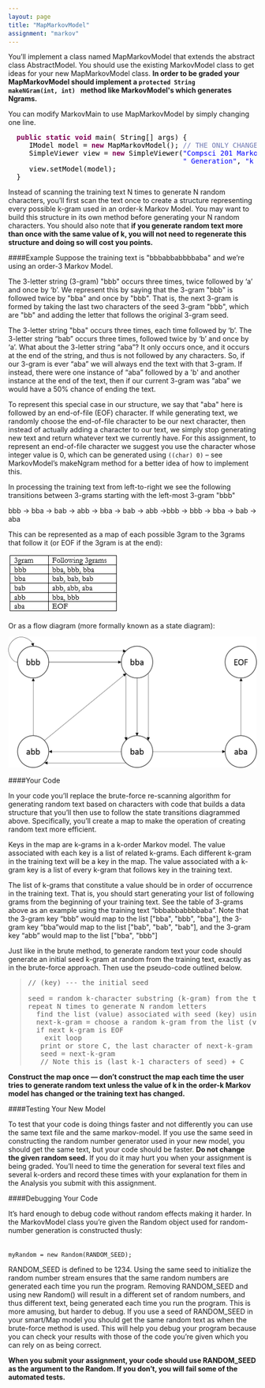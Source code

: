 ```yaml
---
layout: page
title: "MapMarkovModel"
assignment: "markov"
---
```


You’ll implement a class named MapMarkovModel that extends the abstract class AbstractModel. You should use the existing MarkovModel class to get ideas for your new MapMarkovModel class. <b>In order to be graded your MapMarkovModel should implement a <code>protected String makeNGram(int, int) </code> method like MarkovModel's which generates Ngrams.</b>

You can modify MarkovMain to use MapMarkovModel by simply changing one line. 

<pre><tt><font color="#000000">  </font><b><font color="#7f0055">public</font></b><font color="#000000"> </font><b><font color="#7f0055">static</font></b><font color="#000000"> </font><b><font color="#7f0055">void</font></b><font color="#000000"> </font><font color="#000000">main</font><font color="#000000">(</font> <font color="#000000">String</font><font color="#000000">[]</font><font color="#000000"> args</font><font color="#000000">)</font><font color="#000000"> </font><font color="#000000">{</font>
<font color="#000000">     </font><font color="#000000">IModel</font><font color="#000000"> model </font><font color="#000000">=</font><font color="#000000"> </font><b><font color="#7f0055">new</font></b><font color="#000000"> </font><font color="#000000">MapMarkovModel</font><font color="#000000">();</font><font color="#000000"> </font><font color="#717ab3">// THE ONLY CHANGE</font>
<font color="#000000">     </font><font color="#000000">SimpleViewer</font><font color="#000000"> view </font><font color="#000000">=</font><font color="#000000"> </font><b><font color="#7f0055">new</font></b><font color="#000000"> </font><font color="#000000">SimpleViewer</font><font color="#000000">(</font><font color="#0000ff">"Compsci 201 Markovian Text"</font><font color="#000000"> </font><font color="#000000">+</font>
<font color="#000000">                                          </font><font color="#0000ff">" Generation"</font><font color="#000000">,</font><font color="#000000"> </font><font color="#0000ff">"k count&gt;"</font><font color="#000000">);</font>
<font color="#000000">     view</font><font color="#000000">.</font><font color="#000000">setModel</font><font color="#000000">(</font><font color="#000000">model</font><font color="#000000">);</font>
<font color="#000000">  </font><font color="#000000">}</font></tt></pre>

Instead of scanning the training text N times to generate N random characters, you’ll first scan the text once to create a structure representing every possible k-gram used in an order-k Markov Model. You may want to build this structure in its own method before generating your N random characters. You should also note that <b>if you generate random text more than once with the same value of k, you will not need to regenerate this structure and doing so will cost you points.</b>

####Example
Suppose the training text is "bbbabbabbbbaba" and we’re using an order-3 Markov Model. 

The 3-letter string (3-gram) "bbb" occurs three times, twice followed by ‘a’ and once by ‘b’. We represent this by saying that the 3-gram "bbb" is followed twice by "bba" and once by "bbb". That is, the next 3-gram is formed by taking the last two characters of the seed 3-gram "bbb", which are "bb" and adding the letter that follows the original 3-gram seed. 

The 3-letter string "bba" occurs three times, each time followed by ‘b’. The 3-letter string “bab” occurs three times, followed twice by ‘b’ and once by ‘a’. What about the 3-letter string “aba”? It only occurs once, and it occurs at the end of the string, and thus is not followed by any characters. So, if our 3-gram is ever “aba” we will always end the text with that 3-gram. If instead, there were one instance of “aba” followed by a 'b' and another instance at the end of the text, then if our current 3-gram was “aba” we would have a 50% chance of ending the text. 

To represent this special case in our structure, we say that "aba" here is followed by an end-of-file (EOF) character. If while generating text, we randomly choose the end-of-file character to be our next character, then instead of actually adding a character to our text, we simply stop generating new text and return whatever text we currently have. For this assignment, to represent an end-of-file character we suggest you use the character whose integer value is 0, which can be generated using <code>((char) 0)</code> – see MarkovModel’s makeNgram method for a better idea of how to implement this.

In processing the training text from left-to-right we see the following transitions between 3-grams starting with the left-most 3-gram "bbb"

bbb -> bba -> bab -> abb -> bba -> bab -> abb ->bbb -> bbb -> bba -> bab -> aba

This can be represented as a map of each possible 3gram to the 3grams that follow it (or EOF if the 3gram is at the end): 

<img src="img/abmap_example.png" alt="3gram table">

Or as a flow diagram (more formally known as a state diagram):

<img src="img/abgraph_example.png" alt="3gram state diagram" style="width:520px;height:265px">

####Your Code

In your code you’ll replace the brute-force re-scanning algorithm for generating random text based on characters with code that builds a data structure that you’ll then use to follow the state transitions diagrammed above. Specifically, you’ll create a map to make the operation of creating random text more efficient. 

Keys in the map are k-grams in a k-order Markov model. The value associated with each key is a list of related k-grams. Each different k-gram in the training text will be a key in the map. The value associated with a k-gram key is a list of every k-gram that follows key in the training text. 

The list of k-grams that constitute a value should be in order of occurrence in the training text. That is, you should start generating your list of following grams from the beginning of your training text. See the table of 3-grams above as an example using the training text “bbbabbabbbbaba”. Note that the 3-gram key “bbb” would map to the list ["bba", "bbb", "bba"], the 3-gram key “bba”would map to the list ["bab", "bab", "bab"], and the 3-gram key “abb” would map to the list ["bba", "bbb"]

Just like in the brute method, to generate random text your code should generate an initial seed k-gram at random from the training text, exactly as in the brute-force approach. Then use the pseudo-code outlined below. 

<blockquote>
<pre class="code">
// (key) --- the initial seed<br>
seed = random k-character substring (k-gram) from the training text
repeat N times to generate N random letters
&nbsp;&nbsp;find the list (value) associated with seed (key) using the map
&nbsp;&nbsp;next-k-gram = choose a random k-gram from the list (value)
&nbsp;&nbsp;if next k-gram is EOF 
&nbsp;&nbsp;&nbsp;&nbsp;exit loop
 &nbsp;&nbsp;print or store C, the last character of next-k-gram
 &nbsp;&nbsp;seed = next-k-gram
 &nbsp;&nbsp;// Note this is (last k-1 characters of seed) + C
</pre>
</blockquote>

<b>Construct the map once — don’t construct the map each time the user tries to generate random text unless the value of k in the order-k Markov model has changed or the training text has changed.</b>

####Testing Your New Model

To test that your code is doing things faster and not differently you can use the same text file and the same markov-model. If you use the same seed in constructing the random number generator used in your new model, you should get the same text, but your code should be faster. <b>Do not change the given random seed.</b> If you do it may hurt you when your assignment is being graded. You’ll need to time the generation for several text files and several k-orders and record these times with your explanation for them in the Analysis you submit with this assignment. 

####Debugging Your Code

It’s hard enough to debug code without random effects making it harder. In the MarkovModel class you’re given the Random object used for random-number generation is constructed thusly: 

<code>
myRandom = new Random(RANDOM_SEED); 
</code>

RANDOM_SEED is defined to be 1234. Using the same seed to initialize the random number stream ensures that the same random numbers are generated each time you run the program. Removing RANDOM_SEED and using new Random() will result in a different set of random numbers, and thus different text, being generated each time you run the program. This is more amusing, but harder to debug. If you use a seed of RANDOM_SEED in your smart/Map model you should get the same random text as when the brute-force method is used. This will help you debug your program because you can check your results with those of the code you’re given which you can rely on as being correct. 

<b>When you submit your assignment, your code should use RANDOM_SEED as the argument to the Random. If you don’t, you will fail some of the automated tests. </b>
